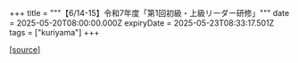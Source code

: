 +++
title = """【6/14-15】令和7年度「第1回初級・上級リーダー研修」"""
date = 2025-05-20T08:00:00.000Z
expiryDate = 2025-05-23T08:33:17.501Z
tags = ["kuriyama"]
+++


[[source]](https://www.town.kuriyama.hokkaido.jp/soshiki/55/31867.html)
